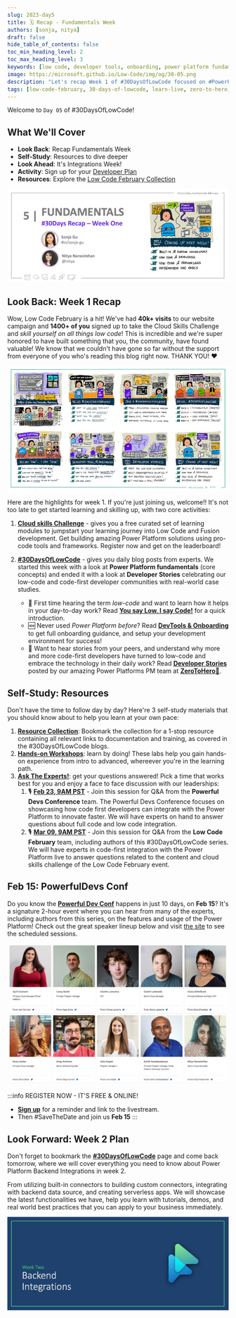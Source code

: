 ```yaml
---
slug: 2023-day5
title: 🗓 Recap - Fundamentals Week
authors: [sonja, nitya]
draft: false
hide_table_of_contents: false
toc_min_heading_level: 2
toc_max_heading_level: 3
keywords: [low code, developer tools, onboarding, power platform fundamentals, 30DaysOfLowCode, recap]
image: https://microsoft.github.io/Low-Code/img/og/30-05.png
description: "Let's recap Week 1 of #30DaysOfLowCode focused on #PowerPlatform Fundamentals - join us at #LowCodeFebruary https://aka.ms/lowcode-february" 
tags: [low-code-february, 30-days-of-lowcode, learn-live, zero-to-hero, ask-the-expert,fusion-teams, power-platform, recap]
---
```


<head>
  <meta name="twitter:url" 
    content="https://microsoft.github.io/Low-Code/blog/2023-day5" />
  <meta name="twitter:title" 
    content="5. Week 1 - Recap" />
  <meta name="twitter:description" 
    content="Let's recap Week 1 of #30DaysOfLowCode focused on #PowerPlatform Fundamentals - join us at #LowCodeFebruary https://aka.ms/lowcode-february" />
  <meta name="twitter:image" 
    content="https://microsoft.github.io/Low-Code/img/og/30-03.png" content="summary_large_image" />
  <meta name="twitter:creator" 
    content="@nitya" />
  <meta name="twitter:site" content="@AzureAdvocates" /> 
  <link rel="canonical" 
    href="https://microsoft.github.io/Low-Code/blog/2023-day5" />
</head>

Welcome to `Day 05` of #30DaysOfLowCode!

## What We'll Cover
 * **Look Back**: Recap Fundamentals Week
 * **Self-Study**: Resources to dive deeper
 * **Look Ahead**: It's Integrations Week!
 * **Activity**: Sign up for your [Developer Plan](https://aka.ms/lowcode-february/devplan)
 * **Resources**: Explore the [Low Code February Collection](https://aka.ms/lowcode-february/collection)

<!-- FIXME: banner image -->
![#30DaysOfLowCode Week 1 Recap](./../../../static/img/og/30-05.png)


<!-- ************************************* -->
<!--  AUTHORS: ONLY UPDATE BELOW THIS LINE -->
<!-- ************************************* -->


## Look Back: Week 1 Recap
Wow, Low Code February is a hit! We've had **40k+ visits** to our website campaign and **1400+ of you** signed up to take the Cloud Skills Challenge and _skill yourself on all things low code_! This is incredible and we're super honored to have built something that you, the community, have found valuable! We know that we couldn't have gone so far without the support from everyone of you who's reading this blog right now. THANK YOU! ❤️

![Week 1 Roadmap](./../../../static/img/og/30-roadmap-week1.png)

Here are the highlights for week 1. If you're just joining us, welcome!! It's not too late to get started learning and skilling up, with two core activities:
 
1. [**Cloud skills Challenge**](https://aka.ms/lowcode-february/challenge) - gives you a free curated set of learning modules to jumpstart your learning journey into Low Code and Fusion development. Get building amazing Power Platform solutions using pro-code tools and frameworks. Register now and get on the leaderboard!

2. [**#30DaysOfLowCode**](https://aka.ms/lowcode-february/blog) - gives you daily blog posts from experts. We started this week with a look at **Power Platform fundamentals** (core concepts) and ended it with a look at **Developer Stories** celebrating our low-code and code-first developer communities with real-world case studies.
    * 🥇 First time hearing the term _low-code_ and want to learn how it helps in your day-to-day work? Read [**You say Low, I say Code!**](https://microsoft.github.io/Low-Code/blog/2023-day2) for a quick introduction. 
    * 🆕 Never used _Power Platform before_? Read [**DevTools & Onboarding**](http://localhost:3000/Low-Code/blog/2023-day3) to get full onboarding guidance, and setup your development environment for success!
    * 🚀 Want to hear stories from your peers, and understand why more and more code-first developers have turned to low-code and embrace the technology in their daily work? Read [**Developer Stories**](https://aka.ms/lowcode-february/blog/PowerForPros) posted by our amazing Power Platforms PM team at [**ZeroToHero**🚀](https://aka.ms/lowcode-february/0ToHero).


## Self-Study: Resources
Don't have the time to follow day by day? Here're 3 self-study materials that you should know about to help you learn at your own pace: 
1. [**Resource Collection**](https://aka.ms/lowcode-february/collection): Bookmark the collection for a 1-stop resource containing all relevant links to documentation and training, as covered in the #30DaysOfLowCode blogs. 
2. [**Hands-on Workshops**](https://aka.ms/lowcode-february/workshop): learn by doing! These labs help you gain hands-on experience from intro to advanced, whereever you're in the learning path. 
3. [**Ask The Experts!**](http://localhost:3000/Low-Code/lowcode-february/Video-Live#ask-the-experts): get your questions answered! Pick a time that works best for you and enjoy a face to face discussion with our leaderships:
    1. 🎙 [**Feb 23, 9AM PST**](https://aka.ms/ATE0223/RSVP ) - Join this session for Q&A from the **Powerful Devs Conference** team. The Powerful Devs Conference focuses on showcasing how code first developers can integrate with the Power Platform to innovate faster. We will have experts on hand to answer questions about full code and low code integration.
    2. 🎙 [**Mar 09, 9AM PST**](https://aka.ms/ATE0309/RSVP) - Join this session for Q&A from the **Low Code February** team, including authors of this #30DaysOfLowCode series. We will have experts in code-first integration with the Power Platform live to answer questions related to the content and cloud skills challenge of the Low Code February event.


## Feb 15: PowerfulDevs Conf

Do you know the [**Powerful Dev Conf**](https://learn.microsoft.com/events/learn-events/powerful-devs-2023/?WT.mc_id=javascript-82212-ninarasi) happens in just 10 days, on **Feb 15**? It's a signature 2-hour event where you can hear from many of the experts, including authors from this series, on the features and usage of the Power Platform! Check out the great speaker lineup below and visit [the site](https://learn.microsoft.com/events/learn-events/powerful-devs-2023/?WT.mc_id=javascript-82212-ninarasi) to see the scheduled sessions.

![Feb5 Banner](./PowerFulDev.png)

:::info REGISTER NOW - IT'S FREE & ONLINE!
 * [**Sign up**](https://learn.microsoft.com/events/learn-events/powerful-devs-2023/?WT.mc_id=javascript-82212-ninarasi) for a reminder and link to the livestream.
 * Then #SaveTheDate and join us **Feb 15**
:::


## Look Forward: Week 2 Plan

Don't forget to bookmark the [**#30DaysOfLowCode**](https://aka.ms/lowcode-february/blog) page and come back tomorrow, where we will cover everything you need to know about Power Platform Backend Integrations in week 2. 

From utilizing built-in connectors to building custom connectors, integrating with backend data source, and creating serverless apps. We will showcase the latest functionalities we have, help you learn with tutorials, demos, and real world best practices that you can apply to your business immediately. 

![Week 2 Roadmap](./../../../static/img/og/30-week2.png)


